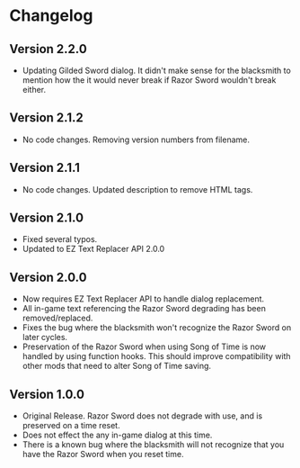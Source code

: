 # Changelog

## Version 2.2.0

* Updating Gilded Sword dialog. It didn't make sense for the blacksmith to mention how the it would never break if Razor Sword wouldn't break either.

## Version 2.1.2

* No code changes. Removing version numbers from filename.

## Version 2.1.1

* No code changes. Updated description to remove HTML tags.

## Version 2.1.0

* Fixed several typos.
* Updated to EZ Text Replacer API 2.0.0

## Version 2.0.0

* Now requires EZ Text Replacer API to handle dialog replacement.
* All in-game text referencing the Razor Sword degrading has been removed/replaced.
* Fixes the bug where the blacksmith won't recognize the Razor Sword on later cycles.
* Preservation of the Razor Sword when using Song of Time is now handled by using function hooks. This should improve compatibility with other mods that need to alter Song of Time saving.

## Version 1.0.0

* Original Release. Razor Sword does not degrade with use, and is preserved on a time reset.
* Does not effect the any in-game dialog at this time.
* There is a known bug where the blacksmith will not recognize that you have the Razor Sword when you reset time.
